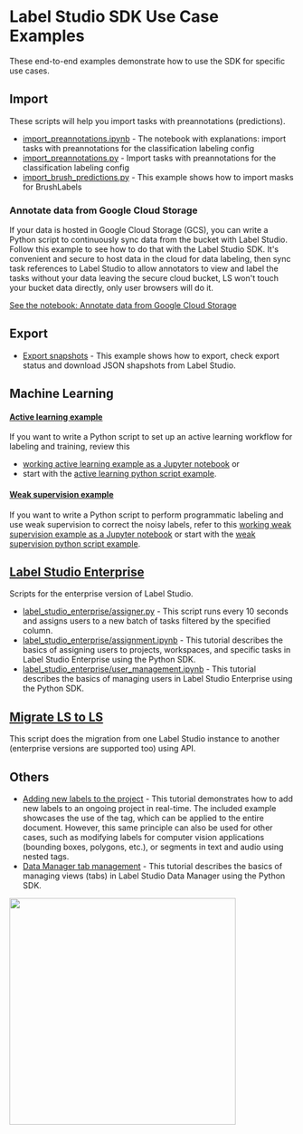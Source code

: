 # Label Studio SDK Use Case Examples

These end-to-end examples demonstrate how to use the SDK for specific use cases.

## Import

These scripts will help you import tasks with preannotations (predictions). 
* [import_preannotations.ipynb](import_preannotations/import_preannotations.ipynb) - The notebook with explanations: import tasks with preannotations for the classification labeling config
* [import_preannotations.py](import_preannotations/import_preannotations.py) - Import tasks with preannotations for the classification labeling config
* [import_brush_predictions.py](import_preannotations/import_brush_predictions.py) - This example shows how to import masks for BrushLabels

### Annotate data from Google Cloud Storage

If your data is hosted in Google Cloud Storage (GCS), you can write a Python script to continuously sync data from the bucket with Label Studio. Follow this example to see how to do that with the Label Studio SDK. It's convenient and secure to host data in the cloud for data labeling, then sync task references to Label Studio to allow annotators to view and label the tasks without your data leaving the secure cloud bucket, LS won't touch your bucket data directly, only user browsers will do it. 

[See the notebook: Annotate data from Google Cloud Storage](annotate_data_from_gcs/annotate_data_from_gcs.ipynb)


## Export

* [Export snapshots](export_snapshots.py) - This example shows how to export, check export status and download JSON shapshots from Label Studio.


## Machine Learning

#### [Active learning example](active_learning/active_learning.ipynb)

If you want to write a Python script to set up an active learning workflow for labeling and training, review this 
* [working active learning example as a Jupyter notebook](https://github.com/heartexlabs/label-studio-sdk/blob/master/examples/active_learning/active_learning.ipynb) or
* start with the [active learning python script example](https://github.com/heartexlabs/label-studio-sdk/blob/master/examples/active_learning/active_learning.py).

#### [Weak supervision example](examples/weak_supervision/weak_supervision.ipynb)

If you want to write a Python script to perform programmatic labeling and use weak supervision to correct the noisy labels, refer to this [working weak supervision example as a Jupyter notebook](examples/weak_supervision/weak_supervision.ipynb) or start with the [weak supervision python script example](examples/weak_supervision/weak_supervision.py).


## [Label Studio Enterprise](label_studio_enterprise)

Scripts for the enterprise version of Label Studio. 

* [label_studio_enterprise/assigner.py](label_studio_enterprise/assigner.py) - This script runs every 10 seconds and assigns users to a new batch of tasks filtered by the specified column.
* [label_studio_enterprise/assignment.ipynb](label_studio_enterprise/assignment.ipynb) - This tutorial describes the basics of assigning users to projects, workspaces, and specific tasks in Label Studio Enterprise using the Python SDK.
* [label_studio_enterprise/user_management.ipynb](label_studio_enterprise/user_management.ipynb) - This tutorial describes the basics of managing users in Label Studio Enterprise using the Python SDK.

## [Migrate LS to LS](migrate_ls_to_ls)

This script does the migration from one Label Studio instance to another (enterprise versions are supported too) using API. 

## Others
* [Adding new labels to the project](adding_new_labels_to_project.ipynb) - This tutorial demonstrates how to add new labels to an ongoing project in real-time. The included example showcases the use of the <Taxonomy> tag, which can be applied to the entire document. However, this same principle can also be used for other cases, such as modifying labels for computer vision applications (bounding boxes, polygons, etc.), or segments in text and audio using nested <Taxonomy> tags.
* [Data Manager tab management](view_management.ipynb) - This tutorial describes the basics of managing views (tabs) in Label Studio Data Manager using the Python SDK.

<img src="https://labelstud.io/images/opossum/other/5.svg" width="400px">
